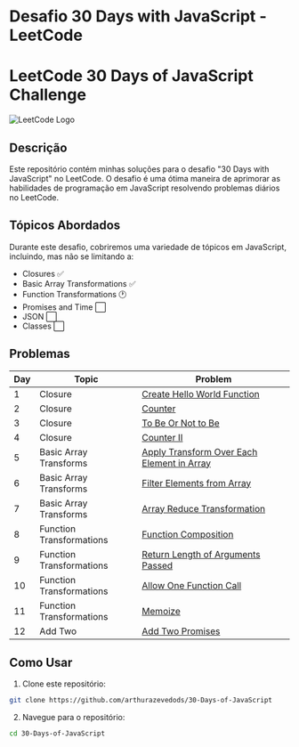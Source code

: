 # Desafio 30 Days with JavaScript - LeetCode
# LeetCode 30 Days of JavaScript Challenge

![LeetCode Logo](https://assets.leetcode.com/static_assets/public/webpack_bundles/images/logo-dark.e99485d9b.svg)


## Descrição

Este repositório contém minhas soluções para o desafio "30 Days with JavaScript" no LeetCode. O desafio é uma ótima maneira de aprimorar as habilidades de programação em JavaScript resolvendo problemas diários no LeetCode.


## Tópicos Abordados

Durante este desafio, cobriremos uma variedade de tópicos em JavaScript, incluindo, mas não se limitando a:

- Closures :white_check_mark:
- Basic Array Transformations :white_check_mark:
- Function Transformations :clock1:
- Promises and Time :white_large_square:
- JSON :white_large_square:
- Classes :white_large_square:

## Problemas

<table>
    <thead>
    <tr>
        <th>Day</th>
        <th>Topic</th>
        <th>Problem</th>
    </tr>
    </thead>
    <tbody>
        <tr>
            <td>1</td>
            <td>Closure</td>
            <td>
                <a href="https://leetcode.com/problems/create-hello-world-function/description/?gio_link_id=QPDw0kJR">Create Hello World Function</a>
            </td>
        </tr>
        <tr>
            <td>2</td>
            <td>Closure</td>
            <td>
                <a href="https://leetcode.com/problems/counter/description/?gio_link_id=xogkVqBo">
                    Counter
                </a>
            </td>
        </tr>
        <tr>
            <td>3</td>
            <td>Closure</td>
            <td>
                <a href="https://leetcode.com/problems/to-be-or-not-to-be/description/?envType=study-plan-v2&envId=30-days-of-javascript">To Be Or Not to Be</a></td>
        </tr>
        <tr>
            <td>4</td>
            <td>Closure</td>
            <td>
                <a href="https://leetcode.com/problems/counter-ii/description/?envType=study-plan-v2&envId=30-days-of-javascript">Counter II
                </a>
            </td>
        </tr>
        <tr>
            <td>5</td>
            <td>Basic Array Transforms</td>
            <td>
                <a href="https://leetcode.com/problems/apply-transform-over-each-element-in-array/description/?envType=study-plan-v2&envId=30-days-of-javascript">
                Apply Transform Over Each Element in Array
                </a>
            </td>
        </tr>
        <tr>
            <td>6</td>
            <td>Basic Array Transforms</td>
            <td>
                <a href="https://leetcode.com/problems/filter-elements-from-array/description/?envType=study-plan-v2&envId=30-days-of-javascript">Filter Elements from Array</a>
            </td>
        </tr>
        <tr>
            <td>7</td>
            <td>Basic Array Transforms</td>
            <td>
                <a href="https://leetcode.com/problems/array-reduce-transformation/description/?envType=study-plan-v2&envId=30-days-of-javascript">
                Array Reduce Transformation
                </a>
            </td>
        </tr>
        <tr>
            <td>8</td>
            <td>Function Transformations</td>
            <td>
                <a href="https://leetcode.com/problems/function-composition/description/?envType=study-plan-v2&envId=30-days-of-javascript">
                Function Composition
                </a>
            </td>
        </tr>
        <tr>
            <td>9</td>
            <td>Function Transformations</td>
            <td>
                <a href="https://leetcode.com/problems/return-length-of-arguments-passed/description/?envType=study-plan-v2&envId=30-days-of-javascript">
                Return Length of Arguments Passed
                </a>
            </td>
        </tr>
        <tr>
            <td>10</td>
            <td>Function Transformations</td>
            <td>
                <a href="https://leetcode.com/problems/allow-one-function-call/?envType=study-plan-v2&envId=30-days-of-javascript">
                Allow One Function Call
                </a>
            </td>
        </tr>
        <tr>
            <td>11</td>
            <td>Function Transformations</td>
            <td>
                <a href="https://leetcode.com/problems/memoize/?envType=study-plan-v2&envId=30-days-of-javascript">
                Memoize
                </a>
            </td>
        </tr>
        <tr>
            <td>12</td>
            <td>Add Two</td>
            <td>
                <a href="https://leetcode.com/problems/add-two-promises/?envType=study-plan-v2&envId=30-days-of-javascript">
                Add Two Promises
                </a>
            </td>
        </tr>
    </tbody>
</table>


## Como Usar

1. Clone este repositório:

```bash
git clone https://github.com/arthurazevedods/30-Days-of-JavaScript
```

2. Navegue para o repositório:
```bash
cd 30-Days-of-JavaScript
```

